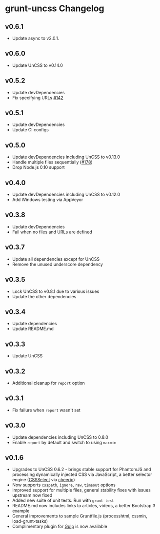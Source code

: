 # grunt-uncss Changelog

## v0.6.1

* Update async to v2.0.1.

## v0.6.0

* Update UnCSS to v0.14.0

## v0.5.2

* Update devDependencies
* Fix specifying URLs [#142](https://github.com/addyosmani/grunt-uncss/pull/142)

## v0.5.1

* Update devDependencies
* Update CI configs

## v0.5.0

* Update devDependencies including UnCSS to v0.13.0
* Handle multiple files sequentially ([#178](https://github.com/addyosmani/grunt-uncss/pull/178))
* Drop Node.js 0.10 support

## v0.4.0

* Update devDependencies including UnCSS to v0.12.0
* Add Windows testing via AppVeyor

## v0.3.8

* Update devDependencies
* Fail when no files and URLs are defined

## v0.3.7

* Update all dependencies except for UnCSS
* Remove the unused underscore dependency

## v0.3.5

* Lock UnCSS to v0.8.1 due to various issues
* Update the other dependencies

## v0.3.4

* Update dependencies
* Update README.md

## v0.3.3

* Update UnCSS

## v0.3.2

* Additional cleanup for `report` option

## v0.3.1

* Fix failure when `report` wasn't set

## v0.3.0

* Update dependencies including UnCSS to 0.8.0
* Enable `report` by default and switch to using `maxmin`

## v0.1.6

* Upgrades to UnCSS 0.6.2 - brings stable support for PhantomJS and processing dynamically injected CSS via JavaScript,
  a better selector engine ([CSSSelect](https://npmjs.org/package/CSSselect) via [cheerio](https://npmjs.org/package/cheerio))
* Now supports `csspath`, `ignore`, `raw`, `timeout` options
* Improved support for multiple files, general stability fixes with issues upstream now fixed
* Added new suite of unit tests. Run with `grunt test`
* README.md now includes links to articles, videos, a better Bootstrap 3 example
* General improvements to sample Gruntfile.js (processhtml, cssmin, load-grunt-tasks)
* Complimentary plugin for [Gulp](https://github.com/addyosmani/gulp-uncss-task) is now available
